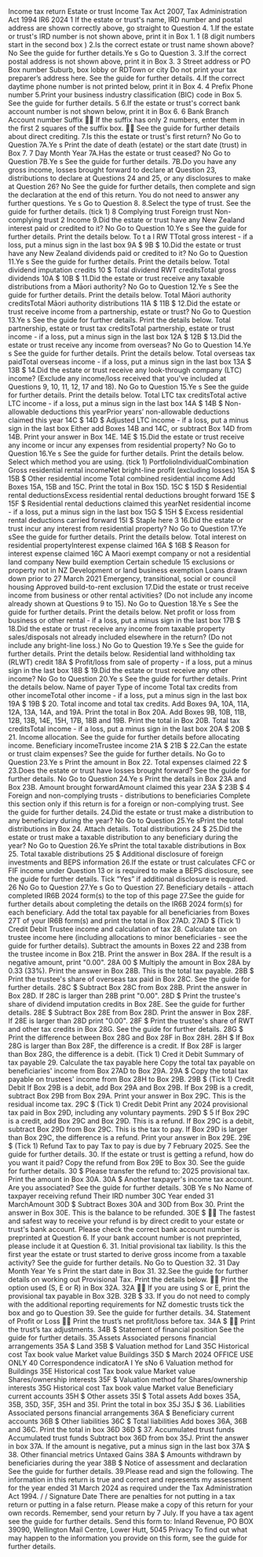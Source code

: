 Income tax return Estate or trust Income Tax Act 2007, Tax Administration Act 1994 IR6 2024 1 If the estate or trust's name, IRD number and postal address are shown correctly above, go straight to Question 4. 1.If the estate or trust's IRD number is not shown above, print it in Box 1. 1 (8 digit numbers start in the second box ) 2.Is the correct estate or trust name shown above? No See the guide for further details.Ye s Go to Question 3. 3.If the correct postal address is not shown above, print it in Box 3. 3 Street address or PO Box number Suburb, box lobby or RDTown or city Do not print your tax preparer’s address here. See the guide for further details. 4.If the correct daytime phone number is not printed below, print it in Box 4. 4 Prefix Phone number 5.Print your business industry classification (BIC) code in Box 5. See the guide for further details. 5 6.If the estate or trust's correct bank account number is not shown below, print it in Box 6. 6 Bank Branch Account number Suffix  If the suffix has only 2 numbers, enter them in the first 2 squares of the suffix box.  See the guide for further details about direct crediting. 7.Is this the estate or trust's first return? No Go to Question 7A.Ye s Print the date of death (estate) or the start date (trust) in Box 7. 7 Day Month Year 7A.Has the estate or trust ceased? No Go to Question 7B.Ye s See the guide for further details. 7B.Do you have any gross income, losses brought forward to declare at Question 23, distributions to declare at Questions 24 and 25, or any disclosures to make at Question 26? No See the guide for further details, then complete and sign the declaration at the end of this return. You do not need to answer any further questions. Ye s Go to Question 8. 8.Select the type of trust. See the guide for further details. (tick 1) 8 Complying trust Foreign trust Non-complying trust 2 Income 9.Did the estate or trust have any New Zealand interest paid or credited to it? No Go to Question 10.Ye s See the guide for further details. Print the details below. To t a l RW TTotal gross interest - if a loss, put a minus sign in the last box 9A $ 9B $ 10.Did the estate or trust have any New Zealand dividends paid or credited to it? No Go to Question 11.Ye s See the guide for further details. Print the details below. Total dividend imputation credits 10 $ Total dividend RWT creditsTotal gross dividends 10A $ 10B $ 11.Did the estate or trust receive any taxable distributions from a Māori authority? No Go to Question 12.Ye s See the guide for further details. Print the details below. Total Māori authority creditsTotal Māori authority distributions 11A $ 11B $ 12.Did the estate or trust receive income from a partnership, estate or trust? No Go to Question 13.Ye s See the guide for further details. Print the details below. Total partnership, estate or trust tax creditsTotal partnership, estate or trust income - if a loss, put a minus sign in the last box 12A $ 12B $ 13.Did the estate or trust receive any income from overseas? No Go to Question 14.Ye s See the guide for further details. Print the details below. Total overseas tax paidTotal overseas income - if a loss, put a minus sign in the last box 13A $ 13B $ 14.Did the estate or trust receive any look-through company (LTC) income? (Exclude any income/loss received that you've included at Questions 9, 10, 11, 12, 17 and 18). No Go to Question 15.Ye s See the guide for further details. Print the details below. Total LTC tax creditsTotal active LTC income - if a loss, put a minus sign in the last box 14A $ 14B $ Non-allowable deductions this yearPrior years’ non-allowable deductions claimed this year 14C $ 14D $ Adjusted LTC income - if a loss, put a minus sign in the last box Either add Boxes 14B and 14C, or subtract Box 14D from 14B. Print your answer in Box 14E. 14E $ 15.Did the estate or trust receive any income or incur any expenses from residential property? No Go to Question 16.Ye s See the guide for further details. Print the details below. Select which method you are using. (tick 1) PortfolioIndividualCombination Gross residential rental incomeNet bright-line profit (excluding losses) 15A $ 15B $ Other residential income Total combined residential income Add Boxes 15A, 15B and 15C. Print the total in Box 15D. 15C $ 15D $ Residential rental deductionsExcess residential rental deductions brought forward 15E $ 15F $ Residential rental deductions claimed this yearNet residential income - if a loss, put a minus sign in the last box 15G $ 15H $ Excess residential rental deductions carried forward 15I $ Staple here 3 16.Did the estate or trust incur any interest from residential property? No Go to Question 17.Ye sSee the guide for further details. Print the details below. Total interest on residential propertyInterest expense claimed 16A $ 16B $ Reason for interest expense claimed 16C A Maori exempt company or not a residential land company New build exemption Certain schedule 15 exclusions or property not in NZ Development or land business exemption Loans drawn down prior to 27 March 2021 Emergency, transitional, social or council housing Approved build-to-rent exclusion 17.Did the estate or trust receive income from business or other rental activities? (Do not include any income already shown at Questions 9 to 15). No Go to Question 18.Ye s See the guide for further details. Print the details below. Net profit or loss from business or other rental - if a loss, put a minus sign in the last box 17B $ 18.Did the estate or trust receive any income from taxable property sales/disposals not already included elsewhere in the return? (Do not include any bright-line loss.) No Go to Question 19.Ye s See the guide for further details. Print the details below. Residential land withholding tax (RLWT) credit 18A $ Profit/loss from sale of property - if a loss, put a minus sign in the last box 18B $ 19.Did the estate or trust receive any other income? No Go to Question 20.Ye s See the guide for further details. Print the details below. Name of payer Type of income Total tax credits from other incomeTotal other income - if a loss, put a minus sign in the last box 19A $ 19B $ 20. Total income and total tax credits. Add Boxes 9A, 10A, 11A, 12A, 13A, 14A, and 19A. Print the total in Box 20A. Add Boxes 9B, 10B, 11B, 12B, 13B, 14E, 15H, 17B, 18B and 19B. Print the total in Box 20B. Total tax creditsTotal income - if a loss, put a minus sign in the last box 20A $ 20B $ 21. Income allocation. See the guide for further details before allocating income. Beneficiary incomeTrustee income 21A $ 21B $ 22.Can the estate or trust claim expenses? See the guide for further details. No Go to Question 23.Ye s Print the amount in Box 22. Total expenses claimed 22 $ 23.Does the estate or trust have losses brought forward? See the guide for further details. No Go to Question 24.Ye s Print the details in Box 23A and Box 23B. Amount brought forwardAmount claimed this year 23A $ 23B $ 4 Foreign and non-complying trusts - distributions to beneficiaries Complete this section only if this return is for a foreign or non-complying trust. See the guide for further details. 24.Did the estate or trust make a distribution to any beneficiary during the year? No Go to Question 25.Ye sPrint the total distributions in Box 24. Attach details. Total distributions 24 $ 25.Did the estate or trust make a taxable distribution to any beneficiary during the year? No Go to Question 26.Ye sPrint the total taxable distributions in Box 25. Total taxable distributions 25 $ Additional disclosure of foreign investments and BEPS information 26.If the estate or trust calculates CFC or FIF income under Question 13 or is required to make a BEPS disclosure, see the guide for further details. Tick “Yes” if additional disclosure is required. 26 No Go to Question 27.Ye s Go to Question 27. Beneficiary details - attach completed IR6B 2024 form(s) to the top of this page 27.See the guide for further details about completing the details on the IR6B 2024 form(s) for each beneficiary. Add the total tax payable for all beneficiaries from Boxes 27T of your IR6B form(s) and print the total in Box 27AD. 27AD $ (Tick 1) Credit Debit Trustee income and calculation of tax 28. Calculate tax on trustee income here (including allocations to minor beneficiaries - see the guide for further details). Subtract the amounts in Boxes 22 and 23B from the trustee income in Box 21B. Print the answer in Box 28A. If the result is a negative amount, print "0.00". 28A 00 $ Multiply the amount in Box 28A by 0.33 (33%). Print the answer in Box 28B. This is the total tax payable. 28B $ Print the trustee's share of overseas tax paid in Box 28C. See the guide for further details. 28C $ Subtract Box 28C from Box 28B. Print the answer in Box 28D. If 28C is larger than 28B print "0.00". 28D $ Print the trustee's share of dividend imputation credits in Box 28E. See the guide for further details. 28E $ Subtract Box 28E from Box 28D. Print the answer in Box 28F. If 28E is larger than 28D print "0.00". 28F $ Print the trustee's share of RWT and other tax credits in Box 28G. See the guide for further details. 28G $ Print the difference between Box 28G and Box 28F in Box 28H. 28H $ If Box 28G is larger than Box 28F, the difference is a credit. If Box 28F is larger than Box 28G, the difference is a debit. (Tick 1) Cred it Debit Summary of tax payable 29. Calculate the tax payable here Copy the total tax payable on beneficiaries' income from Box 27AD to Box 29A. 29A $ Copy the total tax payable on trustees' income from Box 28H to Box 29B. 29B $ (Tick 1) Credit Debit If Box 29B is a debit, add Box 29A and Box 29B. If Box 29B is a credit, subtract Box 29B from Box 29A. Print your answer in Box 29C. This is the residual income tax. 29C $ (Tick 1) Credit Debit Print any 2024 provisional tax paid in Box 29D, including any voluntary payments. 29D $ 5 If Box 29C is a credit, add Box 29C and Box 29D. This is a refund. If Box 29C is a debit, subtract Box 29D from Box 29C. This is the tax to pay. If Box 29D is larger than Box 29C, the difference is a refund. Print your answer in Box 29E. 29E $ (Tick 1) Refund Tax to pay Tax to pay is due by 7 February 2025. See the guide for further details. 30. If the estate or trust is getting a refund, how do you want it paid? Copy the refund from Box 29E to Box 30. See the guide for further details. 30 $ Please transfer the refund to: 2025 provisional tax. Print the amount in Box 30A. 30A $ Another taxpayer's income tax account. Are you associated? See the guide for further details. 30B Ye s No Name of taxpayer receiving refund Their IRD number 30C Year ended 31 MarchAmount 30D $ Subtract Boxes 30A and 30D from Box 30. Print the answer in Box 30E. This is the balance to be refunded. 30E $  The fastest and safest way to receive your refund is by direct credit to your estate or trust's bank account. Please check the correct bank account number is preprinted at Question 6. If your bank account number is not preprinted, please include it at Question 6. 31. Initial provisional tax liability. Is this the first year the estate or trust started to derive gross income from a taxable activity? See the guide for further details. No Go to Question 32. 31 Day Month Year Ye s Print the start date in Box 31. 32.See the guide for further details on working out Provisional Tax. Print the details below.  Print the option used (S, E or R) in Box 32A. 32A  If you are using S or E, print the provisional tax payable in Box 32B. 32B $ 33. If you do not need to comply with the additional reporting requirements for NZ domestic trusts tick the box and go to Question 39. See the guide for further details. 34. Statement of Profit or Loss  Print the trust’s net profit/loss before tax. 34A $  Print the trust’s tax adjustments. 34B $ Statement of financial position See the guide for further details. 35.Assets Associated persons financial arrangements 35A $ Land 35B $ Valuation method for Land 35C Historical cost Tax book value Market value Buildings 35D $ March 2024 OFFICE USE ONLY 40 Correspondence indicatorA I Ye sNo 6 Valuation method for Buildings 35E Historical cost Tax book value Market value Shares/ownership interests 35F $ Valuation method for Shares/ownership interests 35G Historical cost Tax book value Market value Beneficiary current accounts 35H $ Other assets 35I $ Total assets Add boxes 35A, 35B, 35D, 35F, 35H and 35I. Print the total in box 35J 35J $ 36. Liabilities Associated persons financial arrangements 36A $ Beneficiary current accounts 36B $ Other liabilities 36C $ Total liabilities Add boxes 36A, 36B and 36C. Print the total in box 36D 36D $ 37. Accumulated trust funds Accumulated trust funds Subtract box 36D from box 35J. Print the answer in box 37A. If the amount is negative, put a minus sign in the last box 37A $ 38. Other financial metrics Untaxed Gains 38A $ Amounts withdrawn by beneficiaries during the year 38B $ Notice of assessment and declaration See the guide for further details. 39.Please read and sign the following. The information in this return is true and correct and represents my assessment for the year ended 31 March 2024 as required under the Tax Administration Act 1994. / / Signature Date There are penalties for not putting in a tax return or putting in a false return. Please make a copy of this return for your own records. Remember, send your return by 7 July. If you have a tax agent see the guide for further details. Send this form to: Inland Revenue, PO BOX 39090, Wellington Mail Centre, Lower Hutt, 5045 Privacy To find out what may happen to the information you provide on this form, see the guide for further details.